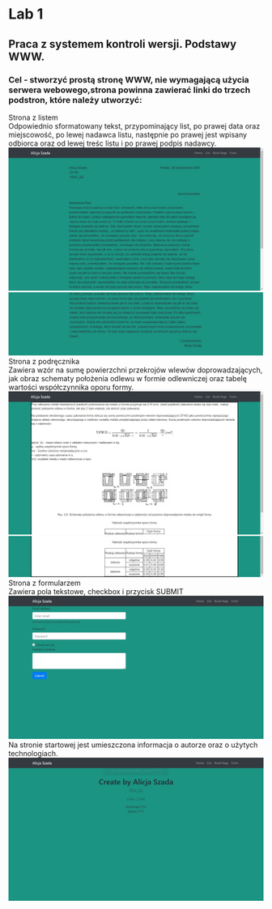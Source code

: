 # Lab 1
## Praca z systemem kontroli wersji. Podstawy WWW.
### Cel - stworzyć prostą stronę WWW, nie wymagającą użycia serwera webowego,strona powinna zawierać linki do trzech podstron, które należy utworzyć:
Strona z listem  
Odpowiednio sformatowany tekst, przypominający list, po prawej data oraz miejscowość, po lewej nadawca listu, następnie po prawej jest wpisany odbiorca oraz od lewej treśc listu i po prawej podpis nadawcy.
![](Lab1/Screen/List1.jpg)
![](Lab1/Screen/List2.jpg)  
Strona z podręcznika  
Zawiera wzór na sumę powierzchni przekrojów wlewów doprowadzających, jak obraz schematy położenia odlewu w formie odlewniczej oraz tabelę wartości współczynnika oporu formy.
![](Lab1/Screen/BookPage.jpg)
![](Lab1/Screen/BookPage2.jpg)  
Strona z formularzem  
Zawiera pola tekstowe, checkbox i przycisk SUBMIT
![](Lab1/Screen/FormPage.jpg)  
Na stronie startowej jest umieszczona informacja o autorze oraz o użytych technologiach.
![](Lab1/Screen/HomePage.jpg)  

